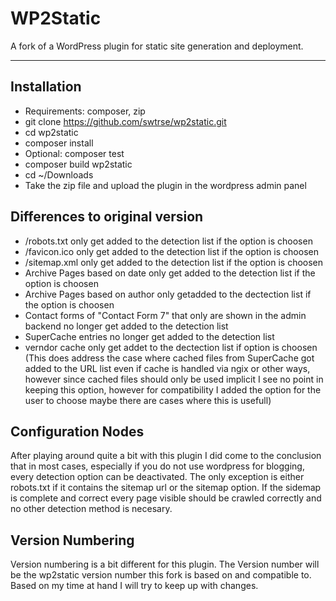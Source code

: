 # WP2Static

A fork of a WordPress plugin for static site generation and deployment.

---
## Installation

 - Requirements: composer, zip
 - git clone https://github.com/swtrse/wp2static.git
 - cd wp2static
 - composer install
 - Optional: composer test
 - composer build wp2static
 - cd ~/Downloads
 - Take the zip file and upload the plugin in the wordpress admin panel 
 

## Differences to original version

 - /robots.txt only get added to the detection list if the option is choosen
 - /favicon.ico only get added to the detection list if the option is choosen
 - /sitemap.xml only get added to the detection list if the option is choosen
 - Archive Pages based on date only get added to the detection list if the option is choosen
 - Archive Pages based on author only getadded to the dectection list if the option is choosen
 - Contact forms of "Contact Form 7" that only are shown in the admin backend no longer get added to the detection list
 - SuperCache entries no longer get added to the detection list
 - verndor cache only get addet to the dectection list if option is choosen (This does address the case where cached files from SuperCache got added to the URL list even if cache is handled via ngix or other ways, however since cached files should only be used implicit I see no point in keeping this option, however for compatibility I added the option for the user to choose maybe there are cases where this is usefull)

 ## Configuration Nodes

 After playing around quite a bit with this plugin I did come to the conclusion that in most cases, especially if you do not use wordpress for blogging, every detection option can be deactivated.
 The only exception is either robots.txt if it contains the sitemap url or the sitemap option. If the sidemap is complete and correct every page visible should be crawled correctly and no other detection method is necesary.

## Version Numbering

Version numbering is a bit different for this plugin. The Version number will be the wp2static version number this fork is based on and compatible to. Based on my time at hand I will try to keep up with changes.
